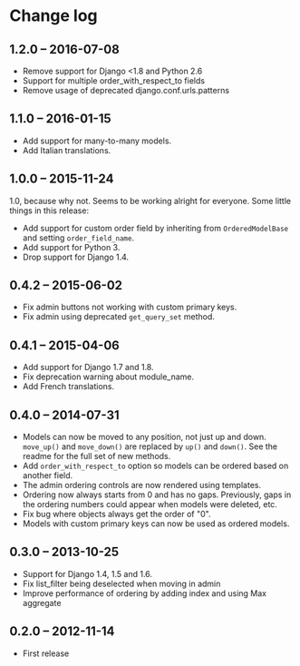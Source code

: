 Change log
==========

1.2.0 – 2016-07-08
------------------

 - Remove support for Django <1.8 and Python 2.6
 - Support for multiple order_with_respect_to fields
 - Remove usage of deprecated django.conf.urls.patterns

1.1.0 – 2016-01-15
------------------

 - Add support for many-to-many models.
 - Add Italian translations.

1.0.0 – 2015-11-24
------------------

1.0, because why not. Seems to be working alright for everyone. Some little things in this release:

 - Add support for custom order field by inheriting from `OrderedModelBase` and setting `order_field_name`.
 - Add support for Python 3.
 - Drop support for Django 1.4.

0.4.2 – 2015-06-02
------------------

 - Fix admin buttons not working with custom primary keys.
 - Fix admin using deprecated `get_query_set` method.

0.4.1 – 2015-04-06
------------------

 - Add support for Django 1.7 and 1.8.
 - Fix deprecation warning about module\_name.
 - Add French translations.

0.4.0 – 2014-07-31
------------------

 - Models can now be moved to any position, not just up and down. `move_up()` and `move_down()` are replaced by `up()` and `down()`. See the readme for the full set of new methods.
 - Add `order_with_respect_to` option so models can be ordered based on another field.
 - The admin ordering controls are now rendered using templates.
 - Ordering now always starts from 0 and has no gaps. Previously, gaps in the ordering numbers could appear when models were deleted, etc.
 - Fix bug where objects always get the order of "0".
 - Models with custom primary keys can now be used as ordered models.


0.3.0 – 2013-10-25
------------------

 - Support for Django 1.4, 1.5 and 1.6.
 - Fix list_filter being deselected when moving in admin
 - Improve performance of ordering by adding index and using Max aggregate

0.2.0 – 2012-11-14
------------------

 - First release
